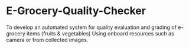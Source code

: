 # E-Grocery-Quality-Checker
To develop an automated system for quality evaluation and grading of e-grocery items (fruits &amp; vegetables) Using onboard resources such as camera or from collected images.

